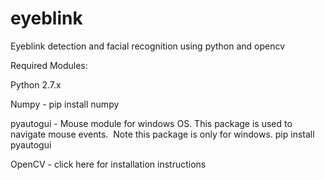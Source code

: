 # eyeblink
Eyeblink detection and facial recognition using python and opencv

Required Modules:

Python 2.7.x

Numpy - pip install numpy

pyautogui - Mouse module for windows OS. This package is used to navigate mouse events.  Note this package is only for windows.
pip install pyautogui

OpenCV - click here for installation instructions
